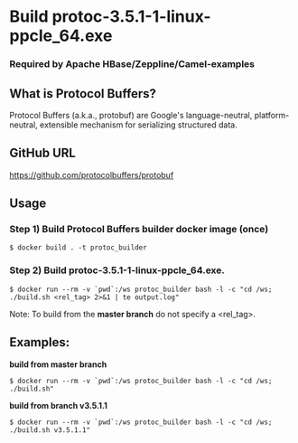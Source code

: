 # Build protoc-3.5.1-1-linux-ppcle_64.exe
### Required by Apache HBase/Zeppline/Camel-examples

## What is Protocol Buffers?
Protocol Buffers (a.k.a., protobuf) are Google's language-neutral, platform-neutral, extensible mechanism for serializing structured data. 

## GitHub URL
https://github.com/protocolbuffers/protobuf

## Usage

### Step 1) Build Protocol Buffers builder docker image (once)
`$ docker build . -t protoc_builder `

### Step 2) Build protoc-3.5.1-1-linux-ppcle_64.exe. 

	
``` $ docker run --rm -v `pwd`:/ws protoc_builder bash -l -c "cd /ws; ./build.sh <rel_tag> 2>&1 | te output.log" ```

Note: To build from the **master branch** do not specify a <rel_tag>.

## Examples:
		
**build from master branch**

``` $ docker run --rm -v `pwd`:/ws protoc_builder bash -l -c "cd /ws; ./build.sh" ```

**build from branch v3.5.1.1**

``` $ docker run --rm -v `pwd`:/ws protoc_builder bash -l -c "cd /ws; ./build.sh v3.5.1.1" ```
